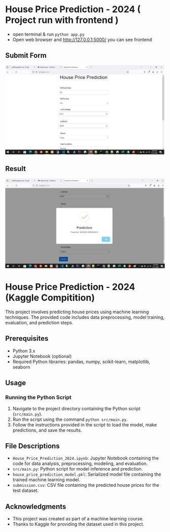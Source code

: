 # House Price Prediction - 2024 ( Project run with frontend )
- open terminal & run `python app.py`
- Open web browser and http://127.0.0.1:5000/ you can see frontend

## Submit Form
![alt](src/assets/main.png)

## Result
![alt](src/assets/result.png)

# House Price Prediction - 2024 (Kaggle Compitition)

This project involves predicting house prices using machine learning techniques. The provided code includes data preprocessing, model training, evaluation, and prediction steps.

## Prerequisites

- Python 3.x
- Jupyter Notebook (optional)
- Required Python libraries: pandas, numpy, scikit-learn, matplotlib, seaborn

## Usage

### Running the Python Script

1. Navigate to the project directory containing the Python script (`src/main.py`).
2. Run the script using the command `python src/main.py`.
3. Follow the instructions provided in the script to load the model, make predictions, and save the results.

## File Descriptions

- `House_Price_Prediction_2024.ipynb`: Jupyter Notebook containing the code for data analysis, preprocessing, modeling, and evaluation.
- `src/main.py`: Python script for model inference and prediction.
- `house_price_prediction_model.pkl`: Serialized model file containing the trained machine learning model.
- `submission.csv`: CSV file containing the predicted house prices for the test dataset.

## Acknowledgments

- This project was created as part of a machine learning course.
- Thanks to Kaggle for providing the dataset used in this project.
